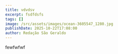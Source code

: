 ```yaml
---
title: vdvdsv
excerpt: fsdfdsfs
tags: []
image: /src/assets/images/ocean-3605547_1280.jpg
publishDate: 2025-10-22T17:08:00
author: Redação São Geraldo
---
```

fewfwfwf
